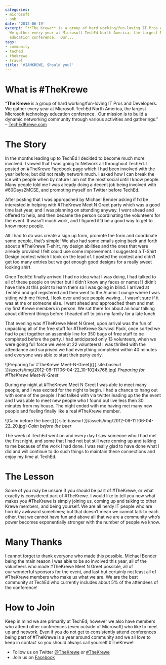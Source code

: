 ```yaml
---
categories:
- microsoft
- oob
date: '2012-06-19'
excerpt: “**The Krewe** is a group of hard working/fun-loving IT Pros and Developers.
  We gather every year at Microsoft TechEd North America, the largest Microsoft technology
  education conference.  Our...
tags:
- community
- teched
- thekrewe
- travel
title: '#IAMKREWE, Should you?'
---
```


# What is #TheKrewe

“**The Krewe** is a group of hard working/fun-loving IT Pros and Developers. We gather every year at Microsoft TechEd North America, the largest Microsoft technology education conference.  Our mission is to build a dynamic networking community through various activities and gatherings.” – [TechEdKrewe.com](http://www.techedkrewe.com/)

# The Story

In the months leading up to TechEd I decided to become much more involved. I vowed that I was going to Network all throughout TechEd. I posted on #TheKrewe Facebook page which I had been involved with the year before; but did not really network much. I asked how I can break the ice with people when by nature I am not the most social until I know people. Many people told me I was already doing a decent job being involved with #60Days2MCSE, and promoting myself on Twitter before TechEd.

After posting that I was approached by Michael Bender asking if I’d be interested in helping with #TheKrewe Meet N Greet party which was a good time last year, and I was planning on attending anyway. I went ahead and offered to help, and then became the person coordinating the volunteers for the event. It wasn’t much work, and I figured it’d be a good way to get to know more people.

All I had to do was create a sign up form, promote the form and coordinate some people, that’s simple! We also had some emails going back and forth about a #TheKrewe T-shirt, my design abilities and the ones that were already provided I felt could use some improvement. I suggested a T-Shirt Design contest which I took on the lead of. I posted the contest and didn’t get too many entries but we got enough good designs for a really sweet looking shirt.<!--more-->

Once TechEd finally arrived I had no idea what I was doing, I had talked to all of these people on twitter but I didn’t know any faces or names! I didn’t have time at this point to learn them so I was going in blind. I arrived at TechEd and got registered and then went to the Alumni Lounge where I was sitting with me friend, I look over and see people waving… I wasn’t sure if it was at me or someone else. I went ahead and approached them and met my first Krewe members in person. We sat there for about an hour talking about different things before I headed off to join my family for a late lunch.

That evening was #TheKrewe Meet N Greet, upon arrival was the fun of unpacking all of the free stuff for #TheKrewe Survival Pack, once sorted we had to put together an assembly line for 350 bags of free stuff to be completed before the party. I had anticipated only 13 volunteers, when we were going full force we were at 22 volunteers! I was thrilled with the attendance and surprised we had everything completed within 40 minutes and everyone was able to start their party early.

![Preparing for #TheKrewe Meet-N-Greet]({{ site.baseurl }}/assets/img/2012-06-11T06-04-22_10-1024x768.jpg)
*Preparing for #TheKrewe Meet-N-Greet*

During my night at #TheKrewe Meet N Greet I was able to meet many people, and I was excited for the night to begin. I had a chance to hang out with some of the people I had talked with via twitter leading up the the event and I was able to meet new people who I found out live less then 30 minutes from my house. The night ended with me having met many new people and feeling finally like a real #TheKrewe member.

![Calm before the beer]({{ site.baseurl }}/assets/img/2012-06-11T06-04-22_20.jpg)
*Calm before the beer*

The week of TechEd went on and every day I saw someone who I had met the first night, and some that I had not but still were coming up and talking to me because of the work I had done. I was really glad to have done what I did and will continue to do such things to maintain these connections and enjoy my time at TechEd.

# The Lesson

Some of you may be unsure if you should be part of #TheKrewe, or what exactly is considered part of #TheKrewe. I would like to tell you now what makes you #TheKrewe is simply joining us, coming up and talking to other Krewe members, and being yourself. We are all nerdy IT people who are horribly awkward sometimes; but that doesn’t mean we cannot talk to each other, that we cannot have fun and above all that we are a community who’s power becomes exponentially stronger with the number of people we know.

# Many Thanks

I cannot forget to thank everyone who made this possible. Michael Bender being the main reason I was able to be so involved this year, all of the volunteers who made #TheKrewe Meet N Greet possible, all of our wonderful sponsors for the event, and last but certainly not least all of #TheKrewe members who make us what we are. We are the best community at TechEd who currently includes about 5% of the attendees of the conference!

# How to Join

Keep in mind we are primarily at TechEd; however we also have members who attend other conferences (even outside of Microsoft) who like to meet up and network. Even if you do not get to consistently attend conferences being part of #TheKrewe is a year around community and we all love to keep in contact so you should always call yourself #TheKrewe!

- Follow us on Twitter [@TheKrewe](http://twitter.com/#!/TheKrewe) or [#TheKrewe](http://twitter.com/#!/search/%23TheKrewe)
- Join us on [Facebook](https://www.facebook.com/groups/TheKrewe/)